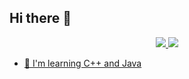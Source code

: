 ## Hi there 👋
<p align = 'center'>
<a href="https://t.me/huge_code"><img src="https://img.shields.io/badge/Telegram-2CA5E0?style=for-the-badge&logo=telegram&logoColor=white" />
<a href="https://github.com/Flartiks"><img src="https://img.shields.io/badge/GitHub-100000?style=for-the-badge&logo=github&logoColor=white" />

- 👀 I'm learning C++ and Java
<!--
**Flartiks/flartiks** is a ✨ _special_ ✨ repository because its `README.md` (this file) appears on your GitHub profile.

Here are some ideas to get you started:

- 🔭 I’m currently working on ...
- 🌱 I’m currently learning ...
- 👯 I’m looking to collaborate on ...
- 🤔 I’m looking for help with ...
- 💬 Ask me about ...
- 📫 How to reach me: ...
- 😄 Pronouns: ...
- ⚡ Fun fact: ...
-->
